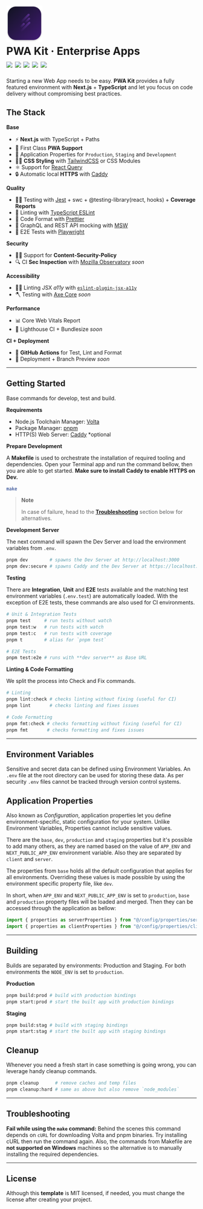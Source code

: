 <h1>
  <img src="./.github/projecticon.svg" width="96" alt="an icon with tones of purple background and 4 lines representing a fast motion." />
  <div>
    PWA Kit · Enterprise Apps
    <div>
      <img src="https://img.shields.io/badge/TypeScript-Next.js%20-white.svg" />
      <img src="https://img.shields.io/badge/Testing-Jest-pink.svg" />
      <img src="https://img.shields.io/badge/Format-Prettier-coral.svg" />
      <img src="https://img.shields.io/badge/Linting-TypeScript_ESLint-blue.svg" />
      <img src="https://img.shields.io/badge/Node.js-v16.15.1-gren.svg" />
    </div>
  </div>
</h1>

Starting a new Web App needs to be easy. **PWA Kit** provides a fully featured environment with **Next.js** + **TypeScript** and let you focus on code delivery without compromising best practices.

## The Stack

**Base**

- ⚡️ **Next.js** with TypeScript + Paths
- 📱 First Class **PWA Support**
- 🍃 Application Properties for `Production`, `Staging` and `Development`
- 👩‍🎤 **CSS Styling** with [TailwindCSS](https://tailwindcss.com) or CSS Modules
- ⚛️ Support for [React Query](https://react-query.tanstack.com)
- 🔒 Automatic local **HTTPS** with [Caddy](https://caddyserver.com)

**Quality**

- 🧑‍🔬 Testing with [Jest](https://jestjs.io) + swc + @testing-library(react, hooks) + **Coverage Reports**
- 🐞 Linting with [TypeScript ESLint](https://typescript-eslint.io)
- 📝 Code Format with [Prettier](https://prettier.io)
- 🥸 GraphQL and REST API mocking with [MSW](https://mswjs.io)
- 🌲 E2E Tests with [Playwright](https://playwright.dev/)

**Security**

- 👮‍♂️ Support for **Content-Security-Policy**
- 🔍 CI **Sec Inspection** with [Mozilla Observatory](https://observatory.mozilla.org/) _soon_

**Accessibility**

- 🧏‍♀️ Linting JSX _a11y_ with [`eslint-plugin-jsx-a11y`](https://www.npmjs.com/package/eslint-plugin-jsx-a11y)
- 🪓 Testing with [Axe Core](https://github.com/dequelabs/axe-core) _soon_

**Performance**

- 📊 Core Web Vitals Report
- 🚥 Lighthouse CI + Bundlesize _soon_

**CI + Deployment**

- 📍 **GitHub Actions** for Test, Lint and Format
- 🚀 Deployment + Branch Preview _soon_

---

## Getting Started

Base commands for develop, test and build.

**Requirements**

- Node.js Toolchain Manager: [Volta](https://volta.sh)
- Package Manager: [pnpm](https://pnpm.io/installation)
- HTTP(S) Web Server: [Caddy](https://caddyserver.com/) *optional

**Prepare Development**

A **Makefile** is used to orchestrate the installation of required tooling and dependencies. Open your Terminal app and run the command bellow, then you are able to get started. **Make sure to install Caddy to enable HTTPS on Dev.**

```sh
make
```

> **Note**
>
> In case of failure, head to the [**Troubleshooting**](#troubleshooting) section below for alternatives.

**Development Server**

The next command will spawn the Dev Server and load the environment variables from `.env`.

```sh
pnpm dev        # spawns the Dev Server at http://localhost:3000
pnpm dev:secure # spawns Caddy and the Dev Server at https://localhost:3000
```

**Testing**

There are **Integration**, **Unit** and **E2E** tests available and the matching test environment variables (`.env.test`) are automatically loaded. With the exception of E2E tests, these commands are also used for CI environments.

```sh
# Unit & Integration Tests
pnpm test     # run tests without watch
pnpm test:w   # run tests with watch
pnpm test:c   # run tests with coverage
pnpm t        # alias for `pnpm test`
```

```sh
# E2E Tests
pnpm test:e2e # runs with **dev server** as Base URL
```

**Linting & Code Formatting**

We split the process into Check and Fix commands.

```sh
# Linting
pnpm lint:check # checks linting without fixing (useful for CI)
pnpm lint       # checks linting and fixes issues
```

```sh
# Code Formatting
pnpm fmt:check # checks formatting without fixing (useful for CI)
pnpm fmt       # checks formatting and fixes issues
```

---

## Environment Variables

Sensitive and secret data can be defined using Environment Variables. An `.env` file at the root directory can be used for storing these data. As per security `.env` files cannot be tracked through version control systems.

## Application Properties

Also known as _Configuration_, application properties let you define environment-specific, static configuration for your system. Unlike Environment Variables, Properties cannot include sensitive values.

There are the `base`, `dev`, `production` and `staging` properties but it's possible to add many others, as they are named based on the value of `APP_ENV` and `NEXT_PUBLIC_APP_ENV` environment variable. Also they are separated by `client` and `server`.

The properties from `base` holds all the default configuration that applies for all environments. Overriding these values is made possible by using the environment specific property file, like `dev`.

In short, when `APP_ENV` and `NEXT_PUBLIC_APP_ENV` is set to `production`, `base` and `production` property files will be loaded and merged. Then they can be accessed through the application as bellow:

```ts
import { properties as serverProperties } from "@/config/properties/server";
import { properties as clientProperties } from "@/config/properties/client";
```

---

## Building

Builds are separated by environments: Production and Staging. For both environments the `NODE_ENV` is set to `production`.

**Production**

```sh
pnpm build:prod # build with production bindings
pnpm start:prod # start the built app with production bindings
```

**Staging**

```sh
pnpm build:stag # build with staging bindings
pnpm start:stag # start the built app with staging bindings
```

## Cleanup

Whenever you need a fresh start in case something is going wrong, you can leverage handy cleanup commands.

```sh
pnpm cleanup      # remove caches and temp files
pnpm cleanup:hard # same as above but also remove `node_modules`
```

---

## Troubleshooting

**Fail while using the `make` command:** Behind the scenes this command depends on `cURL` for downloading Volta and pnpm binaries. Try installing cURL then run the command again. Also, the commands from Makefile are **not supported on Windows** machines so the alternative is to manually installing the required dependencies.

---

## License

Although this **template** is MIT licensed, if needed, you must change the license after creating your project.

